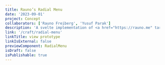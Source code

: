 ```yaml
---
title: Rauno’s Radial Menu
date: '2023-09-01'
project: Concept
collaborators: ['Rauno Freiberg', 'Yusuf Parak']
description: 'A svelte implementation of <a href="https://rauno.me" target="_blank">Rauno Freiberg’s</a> wonderful <a href="https://rauno.me/craft/radial-menu" target="_blank">radial menu</a>.'
link: '/craft/radial-menu'
linkTitle: view prototype
linkIsExternal: false
previewComponent: RadialMenu
isDraft: false
isPublishable: true
---
```

